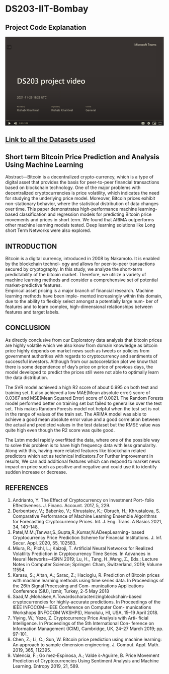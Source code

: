# DS203-IIT-Bombay
## Project Code Explanation 
[![Project Code Explanation](https://github.com/rishav1122/DS203-IIT-Bombay/blob/main/project%20title.png)](https://drive.google.com/file/d/1bExwnU_ZUwkCfQMnWvf4Sq8YbzStVdET/view?usp=sharing)

## [Link to all the Datasets used](https://drive.google.com/drive/folders/1Pve9a5HRI-K0sMGpliUeqmY5TKuWKvMV?usp=sharing)

## Short term Bitcoin Price Prediction and Analysis Using Machine Learning
Abstract—Bitcoin is a decentralized crypto-currency, which is a type of digital asset that provides the basis for peer-to-peer financial transactions based on blockchain technology. One of the major problems with decentralized cryptocurrencies is price volatility, which indicates the need for studying the underlying price model. Moreover, Bitcoin prices exhibit non-stationary behavior, where the statistical distribution of data changes over time. This paper demonstrates high-performance machine learning-based classification and regression models for predicting Bitcoin price movements and prices in short term. We found that ARIMA outperforms other machine learning models tested. Deep learning solutions like Long short Term Networks were also explored.

## INTRODUCTION
Bitcoin is a digital currency, introduced in 2008 by Nakamoto. It is enabled by the blockchain technol- ogy and allows for peer-to-peer transactions secured by cryptography. In this study, we analyze the short-term predictability of the bitcoin market. Therefore, we utilize a variety of machine learning methods and consider a comprehensive set of potential market-predictive features.  
Empirical asset pricing is a major branch of financial research. Machine learning methods have been imple- mented increasingly within this domain, due to the ability to flexibly select amongst a potentially large num- ber of features and to learn complex, high-dimensional relationships between features and target labels.

## CONCLUSION 
As directly conclusive from our Exploratory data analysis that bitcoin prices are highly volatile which we also know from domain knowledge as bitcoin price highly depends on market news such as tweets or policies from government authorities with regards to cryptocurrency and sentiments of successful investors. Although from our autocorelation plot we know that there is some dependence of day’s price on price of previous days, the model developed to predict the prices still were not able to optimally learn the data distribution.  

The SVR model achieved a high R2 score of about 0.995 on both test and training set. It also achieved a low MAE(Mean absolute error) score of 0.0367 and MSE(Mean Squared Error) score of 0.0021. The Random Forests model performed better on training set but failed to generalise over the test set. This makes Random Forests model not helpful when the test set is not in the range of values of the train set. The ARIMA model was able to achieve a good mean absolute error value and a good correlation between the actual and predicted values in the test dataset but the RMSE value was quite high even though the R2 score was quite good. 

The Lstm model rapidly overfitted the data, where one of the possible way to solve this problem is to have high frequency data with less granularity. Along with this, having more related features like blockchain related predictors which act as technical indicators.For Further improvement in results, We can add additional features which can respond to market news impact on price such as positive and negative and could use it to identify sudden increase or decrease.
## REFERENCES
1. Andrianto, Y. The Effect of Cryptocurrency on Investment Port- folio Effectiveness. J. Financ. Account. 2017, 5, 229.
2. Derbentsev, V.; Babenko, V.; Khrustalev, K.; Obruch, H.; Khrustalova, S. Comparative Performance of Machine Learning Ensemble Algorithms for Forecasting Cryptocurrency Prices. Int. J. Eng. Trans. A Basics 2021, 34, 140–148.
3. Patel,M.M.;Tanwar,S.;Gupta,R.;Kumar,N.ADeepLearning- based Cryptocurrency Price Prediction Scheme for Financial Institutions. J. Inf. Secur. Appl. 2020, 55, 102583.
4. Miura, R.; Pichl, L.; Kaizoji, T. Artificial Neural Networks for Realized Volatility Prediction in Cryptocurrency Time Series. In Advances in Neural Networks—ISNN 2019; Lu, H., Tang, H.,Wang, Z., Eds.; Lecture Notes in Computer Science; Springer: Cham, Switzerland, 2019; Volume 11554.
5. Karasu, S.; Altan, A.; Sarac, Z.; Hacioglu, R. Prediction of Bitcoin prices with machine learning methods using time series data. In Proceedings of the 26th Signal Processing and Com- munications Applications Conference (SIU), Izmir, Turkey, 2–5 May 2018
6. Saad,M.;Mohaisen,A.Towardscharacterizingblockchain-based cryptocurrencies for highly-accurate predictions. In Proceedings of the IEEE INFOCOM—IEEE Conference on Computer Com- munications Workshops (INFOCOM WKSHPS), Honolulu, HI, USA, 15–19 April 2018.
7. Yiying, W.; Yeze, Z. Cryptocurrency Price Analysis with Arti- ficial Intelligence. In Proceedings of the 5th International Con- ference on Information Management (ICIM), Cambridge, UK, 24–27 March 2019; pp. 97–101.
8. Chen, Z.; Li, C.; Sun, W. Bitcoin price prediction using machine learning: An approach to sample dimension engineering. J. Comput. Appl. Math. 2019, 365, 112395.
9. Valencia, F.; Go ́mez-Espinosa, A.; Valde ́s-Aguirre, B. Price Movement Prediction of Cryptocurrencies Using Sentiment Analysis and Machine Learning. Entropy 2019, 21, 589.
